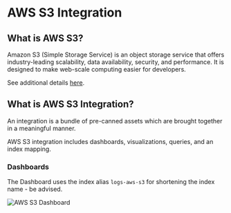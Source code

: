 # AWS S3 Integration

## What is AWS S3?

Amazon S3 (Simple Storage Service) is an object storage service that offers industry-leading scalability, data availability, security, and performance. It is designed to make web-scale computing easier for developers.

See additional details [here](https://aws.amazon.com/s3/).

## What is AWS S3 Integration?

An integration is a bundle of pre-canned assets which are brought together in a meaningful manner.

AWS S3 integration includes dashboards, visualizations, queries, and an index mapping.

### Dashboards

The Dashboard uses the index alias `logs-aws-s3` for shortening the index name - be advised.

![AWS S3 Dashboard](../static/dashboard.png)
